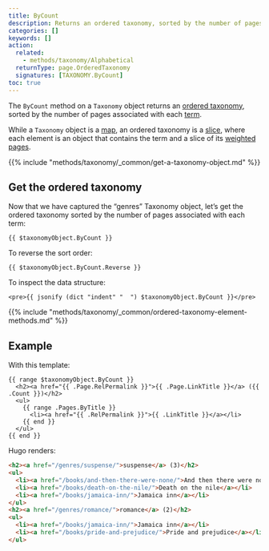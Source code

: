```yaml
---
title: ByCount
description: Returns an ordered taxonomy, sorted by the number of pages associated with each term.
categories: []
keywords: []
action:
  related:
    - methods/taxonomy/Alphabetical
  returnType: page.OrderedTaxonomy
  signatures: [TAXONOMY.ByCount]
toc: true
---
```


The `ByCount` method on a `Taxonomy` object returns an [ordered taxonomy], sorted by the number of pages associated with each [term].

While a `Taxonomy` object is a [map], an ordered taxonomy is a [slice], where each element is an object that contains the term and a slice of its [weighted pages].

{{% include "methods/taxonomy/_common/get-a-taxonomy-object.md" %}}

## Get the ordered taxonomy

Now that we have captured the “genres” Taxonomy object, let’s get the ordered taxonomy sorted by the number of pages associated with each term:

```go-html-template
{{ $taxonomyObject.ByCount }}
```

To reverse the sort order:

```go-html-template
{{ $taxonomyObject.ByCount.Reverse }}
```

To inspect the data structure:

```go-html-template
<pre>{{ jsonify (dict "indent" "  ") $taxonomyObject.ByCount }}</pre>
```

{{% include "methods/taxonomy/_common/ordered-taxonomy-element-methods.md" %}}

## Example

With this template:

```go-html-template
{{ range $taxonomyObject.ByCount }}
  <h2><a href="{{ .Page.RelPermalink }}">{{ .Page.LinkTitle }}</a> ({{ .Count }})</h2>
  <ul>
    {{ range .Pages.ByTitle }}
      <li><a href="{{ .RelPermalink }}">{{ .LinkTitle }}</a></li>
    {{ end }}
  </ul>
{{ end }}
```

Hugo renders:

```html
<h2><a href="/genres/suspense/">suspense</a> (3)</h2>
<ul>
  <li><a href="/books/and-then-there-were-none/">And then there were none</a></li>
  <li><a href="/books/death-on-the-nile/">Death on the nile</a></li>
  <li><a href="/books/jamaica-inn/">Jamaica inn</a></li>
</ul>
<h2><a href="/genres/romance/">romance</a> (2)</h2>
<ul>
  <li><a href="/books/jamaica-inn/">Jamaica inn</a></li>
  <li><a href="/books/pride-and-prejudice/">Pride and prejudice</a></li>
</ul>
```

[ordered taxonomy]: /getting-started/glossary/#ordered-taxonomy
[term]: /getting-started/glossary/#term
[map]: /getting-started/glossary/#map
[slice]: /getting-started/glossary/#slice
[term]: /getting-started/glossary/#term
[weighted pages]: /getting-started/glossary/#weighted-page
